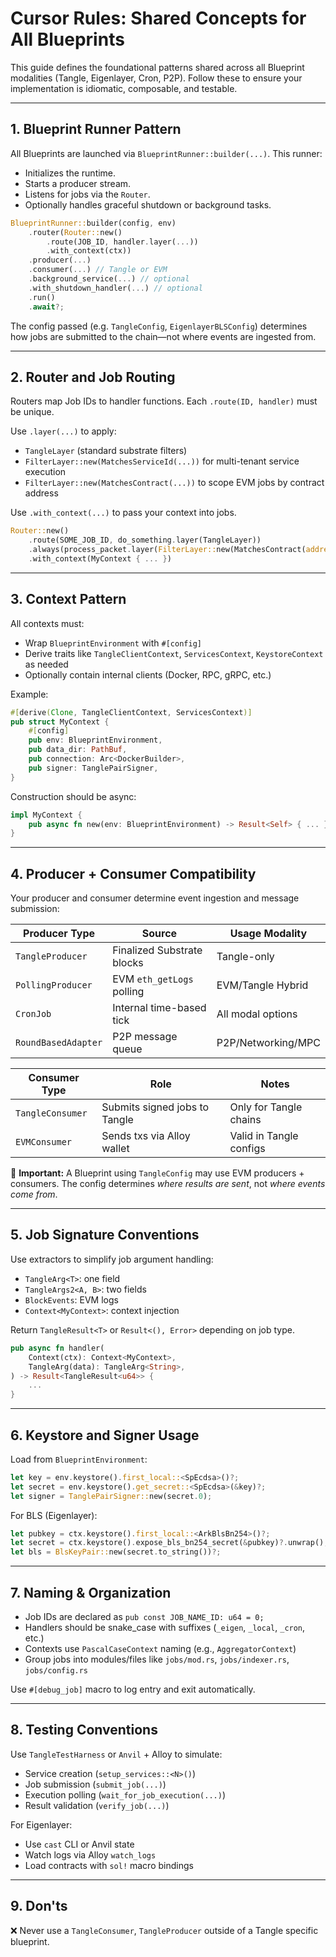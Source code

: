# Cursor Rules: Shared Concepts for All Blueprints

This guide defines the foundational patterns shared across all Blueprint modalities (Tangle, Eigenlayer, Cron, P2P). Follow these to ensure your implementation is idiomatic, composable, and testable.

---

## 1. Blueprint Runner Pattern
All Blueprints are launched via `BlueprintRunner::builder(...)`. This runner:
- Initializes the runtime.
- Starts a producer stream.
- Listens for jobs via the `Router`.
- Optionally handles graceful shutdown or background tasks.

```rust
BlueprintRunner::builder(config, env)
    .router(Router::new()
        .route(JOB_ID, handler.layer(...))
        .with_context(ctx))
    .producer(...)
    .consumer(...) // Tangle or EVM
    .background_service(...) // optional
    .with_shutdown_handler(...) // optional
    .run()
    .await?;
```

The config passed (e.g. `TangleConfig`, `EigenlayerBLSConfig`) determines how jobs are submitted to the chain—not where events are ingested from.

---

## 2. Router and Job Routing
Routers map Job IDs to handler functions. Each `.route(ID, handler)` must be unique.

Use `.layer(...)` to apply:
- `TangleLayer` (standard substrate filters)
- `FilterLayer::new(MatchesServiceId(...))` for multi-tenant service execution
- `FilterLayer::new(MatchesContract(...))` to scope EVM jobs by contract address

Use `.with_context(...)` to pass your context into jobs.

```rust
Router::new()
    .route(SOME_JOB_ID, do_something.layer(TangleLayer))
    .always(process_packet.layer(FilterLayer::new(MatchesContract(address!()))))
    .with_context(MyContext { ... })
```

---

## 3. Context Pattern
All contexts must:
- Wrap `BlueprintEnvironment` with `#[config]`
- Derive traits like `TangleClientContext`, `ServicesContext`, `KeystoreContext` as needed
- Optionally contain internal clients (Docker, RPC, gRPC, etc.)

Example:
```rust
#[derive(Clone, TangleClientContext, ServicesContext)]
pub struct MyContext {
    #[config]
    pub env: BlueprintEnvironment,
    pub data_dir: PathBuf,
    pub connection: Arc<DockerBuilder>,
    pub signer: TanglePairSigner,
}
```

Construction should be async:
```rust
impl MyContext {
    pub async fn new(env: BlueprintEnvironment) -> Result<Self> { ... }
}
```

---

## 4. Producer + Consumer Compatibility
Your producer and consumer determine event ingestion and message submission:

| Producer Type     | Source                     | Usage Modality     |
|------------------|----------------------------|--------------------|
| `TangleProducer` | Finalized Substrate blocks | Tangle-only        |
| `PollingProducer`| EVM `eth_getLogs` polling  | EVM/Tangle Hybrid  |
| `CronJob`        | Internal time-based tick   | All modal options  |
| `RoundBasedAdapter` | P2P message queue     | P2P/Networking/MPC  |

| Consumer Type     | Role                           | Notes                  |
|------------------|--------------------------------|-------------------------|
| `TangleConsumer` | Submits signed jobs to Tangle  | Only for Tangle chains |
| `EVMConsumer`    | Sends txs via Alloy wallet     | Valid in Tangle configs |

🧠 **Important:** A Blueprint using `TangleConfig` may use EVM producers + consumers. The config determines *where results are sent*, not *where events come from*.

---

## 5. Job Signature Conventions
Use extractors to simplify job argument handling:

- `TangleArg<T>`: one field
- `TangleArgs2<A, B>`: two fields
- `BlockEvents`: EVM logs
- `Context<MyContext>`: context injection

Return `TangleResult<T>` or `Result<(), Error>` depending on job type.

```rust
pub async fn handler(
    Context(ctx): Context<MyContext>,
    TangleArg(data): TangleArg<String>,
) -> Result<TangleResult<u64>> {
    ...
}
```

---

## 6. Keystore and Signer Usage
Load from `BlueprintEnvironment`:
```rust
let key = env.keystore().first_local::<SpEcdsa>()?;
let secret = env.keystore().get_secret::<SpEcdsa>(&key)?;
let signer = TanglePairSigner::new(secret.0);
```

For BLS (Eigenlayer):
```rust
let pubkey = ctx.keystore().first_local::<ArkBlsBn254>()?;
let secret = ctx.keystore().expose_bls_bn254_secret(&pubkey)?.unwrap();
let bls = BlsKeyPair::new(secret.to_string())?;
```

---

## 7. Naming & Organization
- Job IDs are declared as `pub const JOB_NAME_ID: u64 = 0;`
- Handlers should be snake_case with suffixes (`_eigen`, `_local`, `_cron`, etc.)
- Contexts use `PascalCaseContext` naming (e.g., `AggregatorContext`)
- Group jobs into modules/files like `jobs/mod.rs`, `jobs/indexer.rs`, `jobs/config.rs`

Use `#[debug_job]` macro to log entry and exit automatically.

---

## 8. Testing Conventions
Use `TangleTestHarness` or `Anvil` + Alloy to simulate:
- Service creation (`setup_services::<N>()`)
- Job submission (`submit_job(...)`)
- Execution polling (`wait_for_job_execution(...)`)
- Result validation (`verify_job(...)`)

For Eigenlayer:
- Use `cast` CLI or Anvil state
- Watch logs via Alloy `watch_logs`
- Load contracts with `sol!` macro bindings

---

## 9. Don'ts
❌ Never use a `TangleConsumer`, `TangleProducer` outside of a Tangle specific blueprint.

